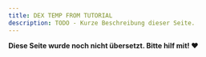 ```yaml
---
title: DEX TEMP FROM TUTORIAL
description: TODO - Kurze Beschreibung dieser Seite.
---
```


**Diese Seite wurde noch nicht übersetzt. Bitte hilf mit! ❤**
